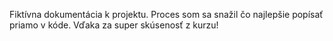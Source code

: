 Fiktívna dokumentácia k projektu. Proces som sa snažil čo najlepšie popísať priamo v kóde. Vďaka za super skúsenosť z kurzu!